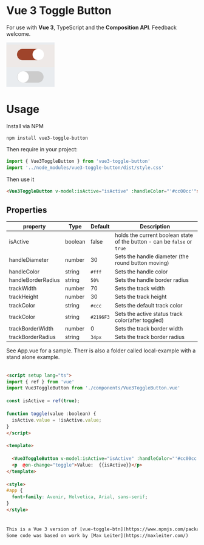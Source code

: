 # Vue 3 Toggle Button


For use with **Vue 3**, TypeScript and the **Composition API**. Feedback welcome.

![Example](screenshots/toggle.png)

# Usage
Install via NPM
 ```
 npm install vue3-toggle-button
 ```

Then require in your project:
```ts
import { Vue3ToggleButton } from 'vue3-toggle-button'
import '../node_modules/vue3-toggle-button/dist/style.css'

```

Then use it
```html
<Vue3ToggleButton v-model:isActive="isActive" :handleColor="'#cc00cc'"> </Vue3ToggleButton>
```


## Properties

| property | Type  | Default | Description |
| --- | ---  | --- | --- |
| isActive | boolean | false | holds the current boolean state of the button - can be `false` or `true` |
| handleDiameter | number | 30 | Sets the handle diameter (the round button moving) |
| handleColor | string | ```#fff``` | Sets the handle color |
| handleBorderRadius | string | ```50%``` | Sets the handle border radius |
| trackWidth | number | 70 | Sets the track width |
| trackHeight | number | 30 | Sets the track height |
| trackColor | string | ```#ccc``` | Sets the default track color |
| trackColor | string | ```#2196F3``` | Sets the active status track color(after toggled) |
| trackBorderWidth | number | 0 | Sets the track border width |
| trackBorderRadius | string | ```34px``` | Sets the track border radius |


See App.vue for a sample. Therr is also a folder called local-example with a stand alone example.

```html

<script setup lang="ts">
import { ref } from 'vue'
import Vue3ToggleButton from './components/Vue3ToggleButton.vue'

const isActive = ref(true);

function toggle(value :boolean) {
  isActive.value = !isActive.value;
}
</script>

<template>

  <Vue3ToggleButton v-model:isActive="isActive" :handleColor="'#cc00cc'"> </Vue3ToggleButton>
  <p  @on-change="toggle">Value:  {{isActive}}</p>
</template>

<style>
#app {
  font-family: Avenir, Helvetica, Arial, sans-serif;
}
</style>


This is a Vue 3 version of [vue-toggle-btn](https://www.npmjs.com/package/vue-toggle-btn)
Some code was based on work by [Max Leiter](https://maxleiter.com/)



```